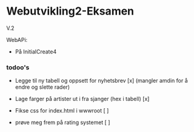 # Webutvikling2-Eksamen
V.2


WebAPi:
- På InitialCreate4


### todoo's ###
- Legge til ny tabell og oppsett for nyhetsbrev [x] (mangler amdin for å endre og slette rader)
- Lage farger på artister ut i fra sjanger (hex i tabell) [x]
- Fikse css for index.html i wwwroot [ ]

- prøve meg frem på rating systemet [ ]